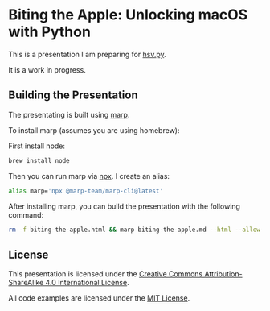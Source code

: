 # Biting the Apple: Unlocking macOS with Python

This is a presentation I am preparing for [hsv.py](https://www.meetup.com/hsv-py/).

It is a work in progress.

## Building the Presentation

The presentating is built using [marp](https://marp.app/).

To install marp (assumes you are using homebrew):

First install node:

```bash
brew install node
```

Then you can run marp via [npx](https://docs.npmjs.com/cli/v8/commands/npx). I create an alias:

```bash
alias marp='npx @marp-team/marp-cli@latest'
```

After installing marp, you can build the presentation with the following command:

```bash
rm -f biting-the-apple.html && marp biting-the-apple.md --html --allow-local-files
```

## License

This presentation is licensed under the [Creative Commons Attribution-ShareAlike 4.0 International License](https://creativecommons.org/licenses/by-sa/4.0/).

All code examples are licensed under the [MIT License](https://opensource.org/licenses/MIT).
